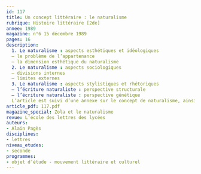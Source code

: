 ```yaml
---
id: 117
title: Un concept littéraire : le naturalisme
rubrique: Histoire littéraire [2de] 
annee: 1989
magazine: n°6 15 décembre 1989
pages: 16
description: 
  1. Le naturalisme : aspects esthétiques et idéologiques
  – le problème de l’appartenance
  – la dimension esthétique du naturalisme
  2. Le naturalisme : aspects sociologiques
  – divisions internes
  – limites externes
  3. Le naturalisme : aspects stylistiques et rhétoriques
  – l’écriture naturaliste : perspective structurale
  – l’écriture naturaliste : perspective génétique
  L’article est suivi d’une annexe sur le concept de naturalisme, ainsi que de repères chronologiques.
article_pdf: 117.pdf
magazine_special: Zola et le naturalisme
revue: L’école des lettres des lycées
auteurs:
- Alain Pagès
disciplines:
- lettres
niveau_etudes:
- seconde
programmes:
- objet d’étude - mouvement littéraire et culturel
---
```

